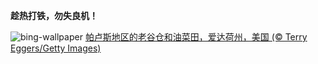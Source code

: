 
**趁热打铁，勿失良机！**

![bing-wallpaper](https://www.bing.com/th?id=OHR.IdahoBarn_ZH-CN6472682534_1920x1080.jpg)
[帕卢斯地区的老谷仓和油菜田，爱达荷州，美国 (© Terry Eggers/Getty Images)](https://www.bing.com/search?q=%E5%B8%95%E5%8D%A2%E6%96%AF%E5%9C%B0%E5%8C%BA&amp;form=hpcapt&amp;mkt=zh-cn)
  